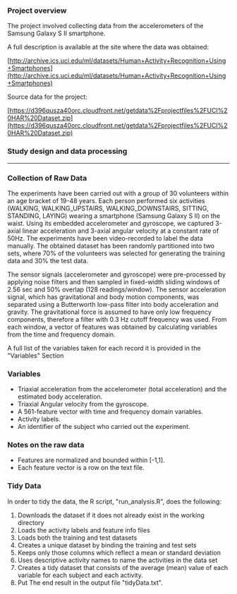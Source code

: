 ### Project overview
The project involved collecting data from the accelerometers of the Samsung Galaxy S II smartphone.

A full description is available at the site where the data was obtained:

[http://archive.ics.uci.edu/ml/datasets/Human+Activity+Recognition+Using+Smartphones](http://archive.ics.uci.edu/ml/datasets/Human+Activity+Recognition+Using+Smartphones)

Source data for the project:

[https://d396qusza40orc.cloudfront.net/getdata%2Fprojectfiles%2FUCI%20HAR%20Dataset.zip](https://d396qusza40orc.cloudfront.net/getdata%2Fprojectfiles%2FUCI%20HAR%20Dataset.zip)

### Study design and data processing
***

### Collection of Raw Data

The experiments have been carried out with a group of 30 volunteers within an age bracket of 19-48 years. Each person performed six activities (WALKING, WALKING_UPSTAIRS, WALKING_DOWNSTAIRS, SITTING, STANDING, LAYING) wearing a smartphone (Samsung Galaxy S II) on the waist. Using its embedded accelerometer and gyroscope, we captured 3-axial linear acceleration and 3-axial angular velocity at a constant rate of 50Hz. The experiments have been video-recorded to label the data manually. The obtained dataset has been randomly partitioned into two sets, where 70% of the volunteers was selected for generating the training data and 30% the test data.

The sensor signals (accelerometer and gyroscope) were pre-processed by applying noise filters and then sampled in fixed-width sliding windows of 2.56 sec and 50% overlap (128 readings/window). The sensor acceleration signal, which has gravitational and body motion components, was separated using a Butterworth low-pass filter into body acceleration and gravity. The gravitational force is assumed to have only low frequency components, therefore a filter with 0.3 Hz cutoff frequency was used. From each window, a vector of features was obtained by calculating variables from the time and frequency domain.

A full list of the variables taken for each record it is provided in the "Variables" Section

### Variables

- Triaxial acceleration from the accelerometer (total acceleration) and the estimated body acceleration.  
- Triaxial Angular velocity from the gyroscope.   
- A 561-feature vector with time and frequency domain variables.   
- Activity labels.   
- An identifier of the subject who carried out the experiment.  

### Notes on the raw data

- Features are normalized and bounded within [-1,1].
- Each feature vector is a row on the text file.

### Tidy Data

In order to tidy the data, the R script, "run_analysis.R", does the following: 

1. Downloads the dataset if it does not already exist in the working directory  
2. Loads the activity labels and feature info files 
3. Loads both the training and test datasets
4. Creates a unique dataset by binding the training and test sets
5. Keeps only those columns which reflect a mean or standard deviation  
6. Uses descriptive activity names to name the activities in the data set  
7. Creates a tidy dataset that consists of the average (mean) value of each variable for each subject and each activity.  
8. Put The end result in the output file "tidyData.txt".
